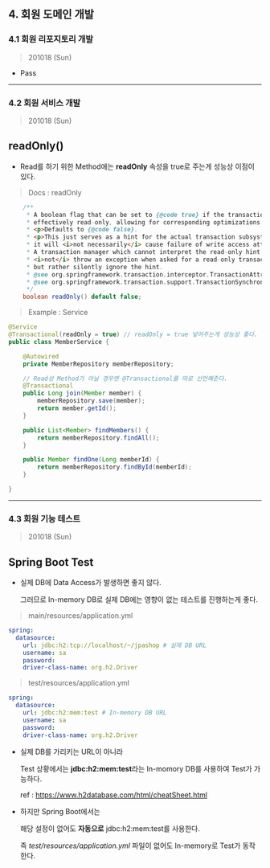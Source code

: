 
## 4. 회원 도메인 개발

### 4.1 회원 리포지토리 개발

> 201018 (Sun)

* Pass

---

### 4.2 회원 서비스 개발

> 201018 (Sun)

<h2> readOnly() </h2>

* Read를 하기 위한 Method에는 **readOnly** 속성을 true로 주는게 성능상 이점이 있다.

> Docs : readOnly

``` java
	/**
	 * A boolean flag that can be set to {@code true} if the transaction is
	 * effectively read-only, allowing for corresponding optimizations at runtime.
	 * <p>Defaults to {@code false}.
	 * <p>This just serves as a hint for the actual transaction subsystem;
	 * it will <i>not necessarily</i> cause failure of write access attempts.
	 * A transaction manager which cannot interpret the read-only hint will
	 * <i>not</i> throw an exception when asked for a read-only transaction
	 * but rather silently ignore the hint.
	 * @see org.springframework.transaction.interceptor.TransactionAttribute#isReadOnly()
	 * @see org.springframework.transaction.support.TransactionSynchronizationManager#isCurrentTransactionReadOnly()
	 */
	boolean readOnly() default false;
```

> Example : Service

``` java
@Service
@Transactional(readOnly = true) // readOnly = true 넣어주는게 성능상 좋다.
public class MemberService {

    @Autowired
    private MemberRepository memberRepository;

    // Read성 Method가 아닐 경우엔 @Transactional를 따로 선언해준다.
    @Transactional
    public Long join(Member member) {
        memberRepository.save(member);
        return member.getId();
    }

    public List<Member> findMembers() {
        return memberRepository.findAll();
    }

    public Member findOne(Long memberId) {
        return memberRepository.findById(memberId);
    }

}
```
 
---

### 4.3 회원 기능 테스트

> 201018 (Sun)

<h2> Spring Boot Test </h2>

* 실제 DB에 Data Access가 발생하면 좋지 않다.

  그러므로 In-memory DB로 실제 DB에는 영향이 없는 테스트를 진행하는게 좋다.

> main/resources/application.yml

``` yml
spring:
  datasource:
    url: jdbc:h2:tcp://localhost/~/jpashop # 실제 DB URL
    username: sa
    password:
    driver-class-name: org.h2.Driver
```

> test/resources/application.yml

``` yml
spring:
  datasource:
    url: jdbc:h2:mem:test # In-memory DB URL
    username: sa
    password:
    driver-class-name: org.h2.Driver
```

* 실제 DB를 가리키는 URL이 아니라

  Test 상황에서는 **jdbc:h2:mem:test**라는 In-momory DB를 사용하여 Test가 가능하다.

  ref : https://www.h2database.com/html/cheatSheet.html

* 하지만 Spring Boot에서는

  해당 설정이 없어도 **자동으로** jdbc:h2:mem:test를 사용한다.

  즉 *test/resources/application.yml* 파일이 없어도 In-memory로 Test가 동작한다.